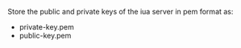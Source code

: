 Store the public and private keys of the iua server in pem format as:
- private-key.pem
- public-key.pem
